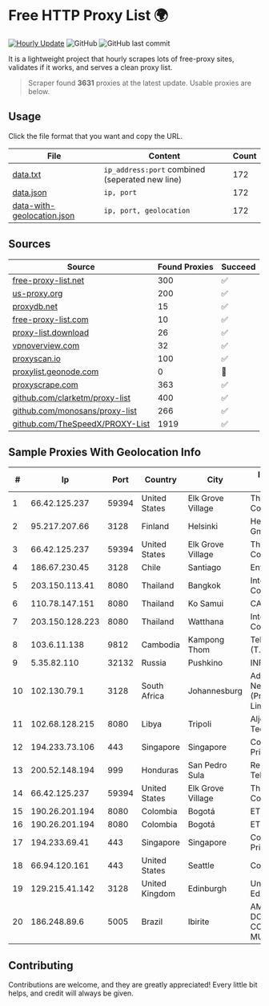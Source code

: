 
# Free HTTP Proxy List 🌍

[![Hourly Update](https://github.com/mertguvencli/http-proxy-list/actions/workflows/main.yml/badge.svg?branch=main)](https://github.com/mertguvencli/http-proxy-list/actions/workflows/main.yml)
![GitHub](https://img.shields.io/github/license/mertguvencli/http-proxy-list)
![GitHub last commit](https://img.shields.io/github/last-commit/mertguvencli/http-proxy-list)

It is a lightweight project that hourly scrapes lots of free-proxy sites, validates if it works, and serves a clean proxy list.


> Scraper found **3631** proxies at the latest update. Usable proxies are below.

## Usage

Click the file format that you want and copy the URL.


|File|Content|Count|
|----|-------|-----|
|[data.txt](https://raw.githubusercontent.com/mertguvencli/http-proxy-list/main/proxy-list/data.txt)|`ip_address:port` combined (seperated new line)|172|
|[data.json](https://raw.githubusercontent.com/mertguvencli/http-proxy-list/main/proxy-list/data.json)|`ip, port`|172|
|[data-with-geolocation.json](https://raw.githubusercontent.com/mertguvencli/http-proxy-list/main/proxy-list/data-with-geolocation.json)|`ip, port, geolocation`|172|

## Sources

|Source|Found Proxies|Succeed|
|------|-------------|-------|
|[free-proxy-list.net](https://free-proxy-list.net)|300|✅|
|[us-proxy.org](https://www.us-proxy.org)|200|✅|
|[proxydb.net](http://proxydb.net)|15|✅|
|[free-proxy-list.com](https://free-proxy-list.com/?page=&port=&type%5B%5D=http&type%5B%5D=https&up_time=0&search=Search)|10|✅|
|[proxy-list.download](https://www.proxy-list.download/HTTP)|26|✅|
|[vpnoverview.com](https://vpnoverview.com/privacy/anonymous-browsing/free-proxy-servers)|32|✅|
|[proxyscan.io](https://www.proxyscan.io)|100|✅|
|[proxylist.geonode.com](https://proxylist.geonode.com/api/proxy-list?limit=300&page=1&sort_by=lastChecked&sort_type=desc&protocols=http,https)|0|🚫|
|[proxyscrape.com](https://api.proxyscrape.com/v2/?request=displayproxies&protocol=http&timeout=10000&country=all&ssl=all&anonymity=all)|363|✅|
|[github.com/clarketm/proxy-list](https://raw.githubusercontent.com/clarketm/proxy-list/master/proxy-list-raw.txt)|400|✅|
|[github.com/monosans/proxy-list](https://raw.githubusercontent.com/monosans/proxy-list/main/proxies/http.txt)|266|✅|
|[github.com/TheSpeedX/PROXY-List](https://raw.githubusercontent.com/TheSpeedX/PROXY-List/master/http.txt)|1919|✅|


## Sample Proxies With Geolocation Info

|#|Ip|Port|Country|City|Internet Service Provider|
|-|--|----|-------|----|-------------------------|
|1|66.42.125.237|59394|United States|Elk Grove Village|The Constant Company|
|2|95.217.207.66|3128|Finland|Helsinki|Hetzner Online GmbH|
|3|66.42.125.237|59394|United States|Elk Grove Village|The Constant Company|
|4|186.67.230.45|3128|Chile|Santiago|Entel Chile S.A.|
|5|203.150.113.41|8080|Thailand|Bangkok|Internet Thailand Company Ltd.|
|6|110.78.147.151|8080|Thailand|Ko Samui|CAT-BB|
|7|203.150.128.223|8080|Thailand|Watthana|Internet Thailand Company Ltd|
|8|103.6.11.138|9812|Cambodia|Kampong Thom|Telecom Cambodia (T.C.)|
|9|5.35.82.110|32132|Russia|Pushkino|INFOLINE|
|10|102.130.79.1|3128|South Africa|Johannesburg|Adnexus Celerity Networks (Proprietary) Limited|
|11|102.68.128.215|8080|Libya|Tripoli|Aljeel Aljadeed For Technology|
|12|194.233.73.106|443|Singapore|Singapore|Contabo Asia Private Limited|
|13|200.52.148.194|999|Honduras|San Pedro Sula|Redes y Telecomunicaciones|
|14|66.42.125.237|59394|United States|Elk Grove Village|The Constant Company|
|15|190.26.201.194|8080|Colombia|Bogotá|ETB - Colombia|
|16|190.26.201.194|8080|Colombia|Bogotá|ETB - Colombia|
|17|194.233.69.41|443|Singapore|Singapore|Contabo Asia Private Limited|
|18|66.94.120.161|443|United States|Seattle|Contabo Inc.|
|19|129.215.41.142|3128|United Kingdom|Edinburgh|University of Edinburgh|
|20|186.248.89.6|5005|Brazil|Ibirite|AMERICAN TOWER DO BRASIL-COMUNICA??O MULTIM?DIA LT|



## Contributing

Contributions are welcome, and they are greatly appreciated! Every
little bit helps, and credit will always be given.

